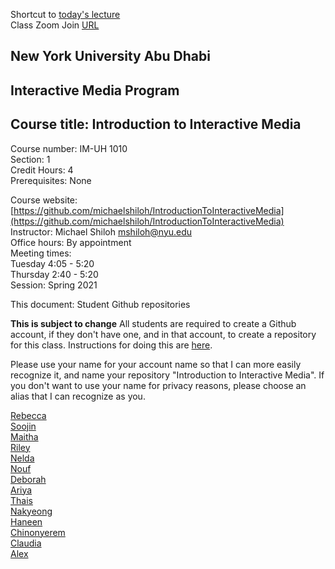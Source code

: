 Shortcut to [today's lecture](lectureNotes.md/#todays-lecture)    
Class Zoom Join [URL](https://nyu.zoom.us/j/91294673706)  

## New York University Abu Dhabi    
## Interactive Media Program    
## Course title: Introduction to Interactive Media  
Course number: IM-UH 1010   
Section: 1    
Credit Hours: 4         
Prerequisites: None       

Course website: [https://github.com/michaelshiloh/IntroductionToInteractiveMedia](https://github.com/michaelshiloh/IntroductionToInteractiveMedia)      
Instructor: Michael Shiloh mshiloh@nyu.edu    
Office hours: By appointment  
Meeting times:        
Tuesday 4:05 - 5:20  
Thursday 2:40 - 5:20  
Session: Spring 2021       

This document: Student Github repositories

**This is subject to change**
All students are required to create a Github account, if they don't have one,
and in that account, to create a repository for this class. Instructions for
doing this are
[here](https://github.com/michaelshiloh/resourcesForClasses#github-resources).

Please use your name for your account name so that I can more easily recognize
it, and name your repository "Introduction to Interactive Media". If you don't
want to use your name for privacy reasons, please choose an alias that I can
recognize as you.

[Rebecca](https://github.com/rebecca1230/IntrotoIM)  
[Soojin](https://github.com/Soojin-Lee0819/IntrotoIM)  
[Maitha](https://github.com/maithaalghfeli/IntroToInteractiveMedia)  
[Riley](https://github.com/RilleyHa/Introduction-to-Interactive-Media)  
[Nelda](https://github.com/neldajohn/INTRO_TO_IM)  
[Nouf](https://github.com/NoufAlnuaimi/IntrotoIM)  
[Deborah](https://github.com/deborah-74/IntrotoIM)  
[Ariya](https://github.com/ariyachlt/Intro_IM)   
[Thais]( https://github.com/ThaisAlvarenga/IntroToIM)  
[Nakyeong](https://github.com/nakyeongahn/IntrotoIM)  
[Haneen](https://github.com/haneenfathy)  
[Chinonyerem](https://github.com/ChinoUkaegbu/IntrotoIM)  
[Claudia](https://github.com/clauneumannv/introtoim)  
[Alex](https://github.com/fyk211/Intro-to-IM)  

